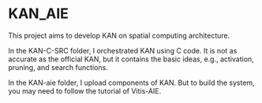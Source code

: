 # KAN_AIE
This project aims to develop KAN on spatial computing architecture. 

In the KAN-C-SRC folder, I orchestrated KAN using C code. It is not as accurate as the official KAN, but it contains the basic ideas, e.g., activation, pruning, and search functions.

In the KAN-aie folder, I upload components of KAN. But to build the system, you may need to follow the tutorial of Vitis-AIE.
